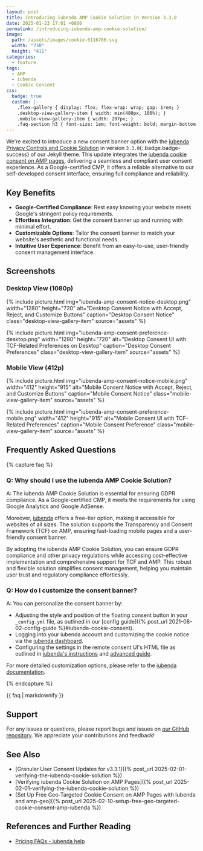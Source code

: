 ```yaml
---
layout: post
title: Introducing iubenda AMP Cookie Solution in Version 3.3.0
date: 2025-01-23 17:01 +0800
permalink: /introducing-iubenda-amp-cookie-solution/
image:
  path: /assets/images/cookie-6116766.svg
  width: "730"
  height: "411"
categories:
  - feature
tags:
  - AMP
  - iubenda
  - Cookie Consent
css:
  badge: true
  custom: |-
    .flex-gallery { display: flex; flex-wrap: wrap; gap: 1rem; }
    .desktop-view-gallery-item { width: min(480px, 100%); }
    .mobile-view-gallery-item { width: 207px; }
    .faq-section h3 { font-size: 1em; font-weight: bold; margin-bottom: 0; }
---
```


We're excited to introduce a new consent banner option with the [iubenda Privacy Controls and Cookie Solution](https://iubenda.refr.cc/default/u/fumikr?s=sp&t=cp) in version `3.3.0`{:.badge.badge-success} of our Jekyll theme. This update integrates the [iubenda cookie consent on AMP pages](https://www.iubenda.com/en/help/22135-cookie-solution-amp-wordpress), delivering a seamless and compliant user consent experience. As a Google-certified CMP, it offers a reliable alternative to our self-developed consent interface, ensuring full compliance and reliability.

## Key Benefits

- **Google-Certified Compliance**: Rest easy knowing your website meets Google's stringent policy requirements.
- **Effortless Integration**: Get the consent banner up and running with minimal effort.
- **Customizable Options**: Tailor the consent banner to match your website's aesthetic and functional needs.
- **Intuitive User Experience**: Benefit from an easy-to-use, user-friendly consent management interface.

## Screenshots

### Desktop View (1080p)

<div class="flex-gallery">

{% include picture.html img="iubenda-amp-consent-notice-desktop.png" width="1280" height="720" alt="Desktop Consent Notice with Accept, Reject, and Customize Buttons" caption="Desktop Consent Notice" class="desktop-view-gallery-item" source="assets" %}

{% include picture.html img="iubenda-amp-consent-preference-desktop.png" width="1280" height="720" alt="Desktop Consent UI with TCF-Related Preferences on Desktop" caption="Desktop Consent Preferences" class="desktop-view-gallery-item" source="assets" %}

</div>

### Mobile View (412p)

<div class="flex-gallery">

{% include picture.html img="iubenda-amp-consent-notice-mobile.png" width="412" height="915" alt="Mobile Consent Notice with Accept, Reject, and Customize Buttons" caption="Mobile Consent Notice" class="mobile-view-gallery-item" source="assets" %}

{% include picture.html img="iubenda-amp-consent-preference-mobile.png" width="412" height="915" alt="Mobile Consent UI with TCF-Related Preferences" caption="Mobile Consent Preference" class="mobile-view-gallery-item" source="assets" %}

</div>

## Frequently Asked Questions

{% capture faq %}

### Q: Why should I use the iubenda AMP Cookie Solution?

A: The iubenda AMP Cookie Solution is essential for ensuring GDPR compliance. As a Google-certified CMP, it meets the requirements for using Google Analytics and Google AdSense.

Moreover, [iubenda] offers a free-tier option, making it accessible for websites of all sizes. The solution supports the Transparency and Consent Framework (TCF) on AMP, ensuring fast-loading mobile pages and a user-friendly consent banner.

By adopting the iubenda AMP Cookie Solution, you can ensure GDPR compliance and other privacy regulations while accessing cost-effective implementation and comprehensive support for TCF and AMP. This robust and flexible solution simplifies consent management, helping you maintain user trust and regulatory compliance effortlessly.

[iubenda]: https://iubenda.refr.cc/default/u/fumikr?s=sp&t=cp

### Q: How do I customize the consent banner?

A: You can personalize the consent banner by:

- Adjusting the style and position of the floating consent button in your `_config.yml` file, as outlined in our [config guide]({% post_url 2021-08-02-config-guide %}#iubenda-cookie-consent).
- Logging into your iubenda account and customizing the cookie notice via the [iubenda dashboard](https://www.iubenda.com/en/help/3831-customize-cookie-banner).
- Configuring the settings in the remote consent UI's HTML file as outlined in [iubenda's instructions](https://www.iubenda.com/en/help/22135-cookie-solution-amp-wordpress#websites-not-powered-by-wordpress) and [advanced guide](https://www.iubenda.com/en/help/1205-how-to-configure-your-cookie-solution-advanced-guide).

For more detailed customization options, please refer to the [iubenda documentation](https://www.iubenda.com/en/help/3182-cookie-consent-amp-pages).

{% endcapture %}

<div class="faq-section">
{{ faq | markdownify }}
</div>

## Support

For any issues or questions, please report bugs and issues on [our GitHub repository](https://github.com/chriskyfung/amp-affiliately-jekyll-theme/issues). We appreciate your contributions and feedback!

## See Also

- [Granular User Consent Updates for v3.3.1]({% post_url 2025-02-01-verifying-the-iubenda-cookie-solution %})
- [Verifying iubenda Cookie Solution on AMP Pages]({% post_url 2025-02-01-verifying-the-iubenda-cookie-solution %})
- [Set Up Free Geo-Targeted Cookie Consent on AMP Pages with Iubenda and amp-geo]({% post_url 2025-02-10-setup-free-geo-targeted-cookie-consent-amp-iubenda %})

## References and Further Reading

- [Pricing FAQs - iubenda help](https://www.iubenda.com/en/help/6633-pricing-faqs)
